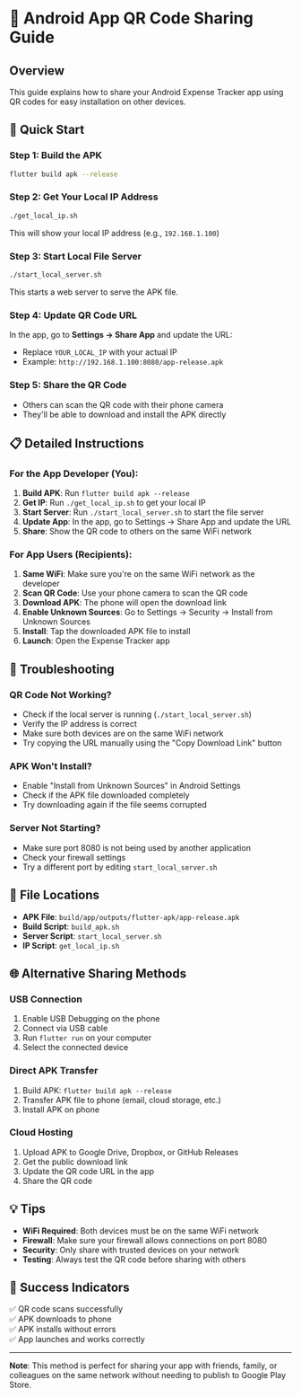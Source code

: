 # 📱 Android App QR Code Sharing Guide

## Overview
This guide explains how to share your Android Expense Tracker app using QR codes for easy installation on other devices.

## 🚀 Quick Start

### Step 1: Build the APK
```bash
flutter build apk --release
```

### Step 2: Get Your Local IP Address
```bash
./get_local_ip.sh
```
This will show your local IP address (e.g., `192.168.1.100`)

### Step 3: Start Local File Server
```bash
./start_local_server.sh
```
This starts a web server to serve the APK file.

### Step 4: Update QR Code URL
In the app, go to **Settings → Share App** and update the URL:
- Replace `YOUR_LOCAL_IP` with your actual IP
- Example: `http://192.168.1.100:8080/app-release.apk`

### Step 5: Share the QR Code
- Others can scan the QR code with their phone camera
- They'll be able to download and install the APK directly

## 📋 Detailed Instructions

### For the App Developer (You):
1. **Build APK**: Run `flutter build apk --release`
2. **Get IP**: Run `./get_local_ip.sh` to get your local IP
3. **Start Server**: Run `./start_local_server.sh` to start the file server
4. **Update App**: In the app, go to Settings → Share App and update the URL
5. **Share**: Show the QR code to others on the same WiFi network

### For App Users (Recipients):
1. **Same WiFi**: Make sure you're on the same WiFi network as the developer
2. **Scan QR Code**: Use your phone camera to scan the QR code
3. **Download APK**: The phone will open the download link
4. **Enable Unknown Sources**: Go to Settings → Security → Install from Unknown Sources
5. **Install**: Tap the downloaded APK file to install
6. **Launch**: Open the Expense Tracker app

## 🔧 Troubleshooting

### QR Code Not Working?
- Check if the local server is running (`./start_local_server.sh`)
- Verify the IP address is correct
- Make sure both devices are on the same WiFi network
- Try copying the URL manually using the "Copy Download Link" button

### APK Won't Install?
- Enable "Install from Unknown Sources" in Android Settings
- Check if the APK file downloaded completely
- Try downloading again if the file seems corrupted

### Server Not Starting?
- Make sure port 8080 is not being used by another application
- Check your firewall settings
- Try a different port by editing `start_local_server.sh`

## 📁 File Locations

- **APK File**: `build/app/outputs/flutter-apk/app-release.apk`
- **Build Script**: `build_apk.sh`
- **Server Script**: `start_local_server.sh`
- **IP Script**: `get_local_ip.sh`

## 🌐 Alternative Sharing Methods

### USB Connection
1. Enable USB Debugging on the phone
2. Connect via USB cable
3. Run `flutter run` on your computer
4. Select the connected device

### Direct APK Transfer
1. Build APK: `flutter build apk --release`
2. Transfer APK file to phone (email, cloud storage, etc.)
3. Install APK on phone

### Cloud Hosting
1. Upload APK to Google Drive, Dropbox, or GitHub Releases
2. Get the public download link
3. Update the QR code URL in the app
4. Share the QR code

## 💡 Tips

- **WiFi Required**: Both devices must be on the same WiFi network
- **Firewall**: Make sure your firewall allows connections on port 8080
- **Security**: Only share with trusted devices on your network
- **Testing**: Always test the QR code before sharing with others

## 🎯 Success Indicators

✅ QR code scans successfully  
✅ APK downloads to phone  
✅ APK installs without errors  
✅ App launches and works correctly  

---

**Note**: This method is perfect for sharing your app with friends, family, or colleagues on the same network without needing to publish to Google Play Store.